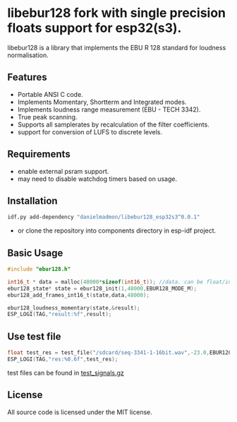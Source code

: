libebur128 fork with single precision floats support for esp32(s3).
==========

libebur128 is a library that implements the EBU R 128 standard for loudness
normalisation.

Features
--------

* Portable ANSI C code.
* Implements Momentary, Shortterm and Integrated modes.
* Implements loudness range measurement (EBU - TECH 3342).
* True peak scanning.
* Supports all samplerates by recalculation of the filter coefficients.
* support for conversion of LUFS to discrete levels.


Requirements
--------
* enable external psram support. 
* may need to disable watchdog timers based on usage.

Installation
------------
```bash
idf.py add-dependency "danielmadmon/libebur128_esp32s3^0.0.1"
```
* or clone the repository into components directory in esp-idf project.

Basic Usage
-----
```C
#include "ebur128.h"

int16_t * data = malloc(48000*sizeof(int16_t)); //data. can be float/int32_t/int16_t
ebur128_state* state = ebur128_init(1,48000,EBUR128_MODE_M);
ebur128_add_frames_int16_t(state,data,48000);

ebur128_loudness_momentary(state,&result);
ESP_LOGI(TAG,"result:%f",result);
```

Use test file
-----
```C
float test_res = test_file("/sdcard/seq-3341-1-16bit.wav",-23.0,EBUR128_MODE_S);
ESP_LOGI(TAG,"res:%0.6f",test_res);
```
test files can be found in [test_signals.gz](test_files.tar.gz)

License
-----
All source code is licensed under the MIT license.
